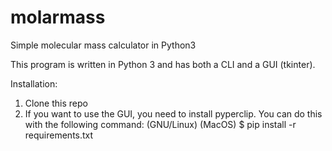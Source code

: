 # molarmass
Simple molecular mass calculator in Python3

This program is written in Python 3 and has both a CLI and a GUI (tkinter).

Installation:
1. Clone this repo
2. If you want to use the GUI, you need to install pyperclip. You can do this with the following command:
(GNU/Linux) (MacOS) $ pip install -r requirements.txt 
